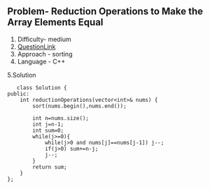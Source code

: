 ## Problem- Reduction Operations to Make the Array Elements Equal
1. Difficulty- medium
2. [QuestionLink](https://leetcode.com/problems/reduction-operations-to-make-the-array-elements-equal/description/)
3. Approach -  sorting
4. Language - C++


5.Solution
     
       class Solution {
    public:
        int reductionOperations(vector<int>& nums) {
            sort(nums.begin(),nums.end());
            
            int n=nums.size();
            int j=n-1;
            int sum=0;
            while(j>=0){
                while(j>0 and nums[j]==nums[j-1]) j--;
                if(j>0) sum+=n-j;
                j--;
            }
            return sum;
        }
    };

